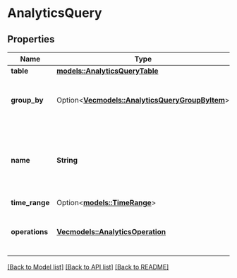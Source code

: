 # AnalyticsQuery

## Properties

Name | Type | Description | Notes
------------ | ------------- | ------------- | -------------
**table** | [**models::AnalyticsQueryTable**](AnalyticsQueryTable.md) |  | 
**group_by** | Option<[**Vec<models::AnalyticsQueryGroupByItem>**](AnalyticsQueryGroupByItem.md)> | This is the list of columns you want to group by. | [optional]
**name** | **String** | This is the name of the query. This will be used to identify the query in the response. | 
**time_range** | Option<[**models::TimeRange**](TimeRange.md)> |  | [optional]
**operations** | [**Vec<models::AnalyticsOperation>**](AnalyticsOperation.md) | This is the list of operations you want to perform. | 

[[Back to Model list]](../README.md#documentation-for-models) [[Back to API list]](../README.md#documentation-for-api-endpoints) [[Back to README]](../README.md)


